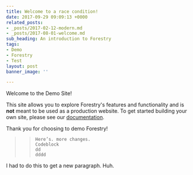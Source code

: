 ```yaml
---
title: Welcome to a race condition!
date: 2017-09-29 09:09:13 +0000
related_posts:
- _posts/2017-02-12-modern.md
- _posts/2017-08-01-welcome.md
sub_heading: An introduction to Forestry
tags:
- Demo
- Forestry
- Test
layout: post
banner_image: ''

---
```

Welcome to the Demo Site!

This site allows you to explore Forestry's features and functionality and is **not** meant to be used as a production website. To get started building your own site, please see our [documentation](https://forestry.io/docs/).

Thank you for choosing to demo Forestry!

> >     Here’s. more changes. 
> >     Codeblock
> >     dd
> >     dddd

I had to do this to get a new paragraph. Huh.
